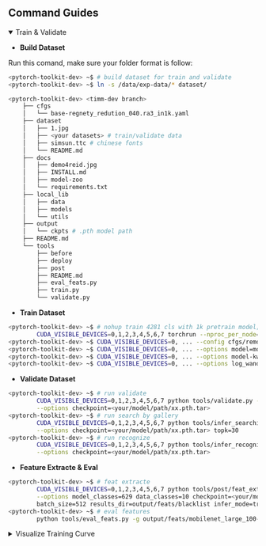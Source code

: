## Command Guides

<details open>

<summary>Train & Validate</summary>

- **Build Dataset**

Run this comand, make sure your folder format is follow:

```bash
<pytorch-toolkit-dev> ~$ # build dataset for train and validate
<pytorch-toolkit-dev> ~$ ln -s /data/exp-data/* dataset/
```

```bash
<pytorch-toolkit-dev> <timm-dev branch>
    ├── cfgs
    │   └── base-regnety_redution_040.ra3_in1k.yaml
    ├── dataset
    │   ├── 1.jpg
    │   ├── <your datasets> # train/validate data
    │   ├── simsun.ttc # chinese fonts
    │   └── README.md
    ├── docs
    │   ├── demo4reid.jpg
    │   ├── INSTALL.md
    │   ├── model-zoo
    │   └── requirements.txt
    ├── local_lib
    │   ├── data
    │   ├── models
    │   └── utils
    ├── output 
    │   └── ckpts # .pth model path
    ├── README.md
    └── tools
        ├── before
        ├── deploy
        ├── post
        ├── README.md
        ├── eval_feats.py
        ├── train.py
        └── validate.py
```

- **Train Dataset**

```bash
<pytorch-toolkit-dev> ~$ # nohup train 4281 cls with 1k pretrain model; resize-256,crop-224,rand aa, re-0.2;
        CUDA_VISIBLE_DEVICES=0,1,2,3,4,5,6,7 torchrun --nproc_per_node=8 --master_port=40401 tools/train.py --config cfgs/base-regnety_redution_040.ra3_in1k.yaml
<pytorch-toolkit-dev> ~$ CUDA_VISIBLE_DEVICES=0, ... --config cfgs/removeredundancy/regnety_redution_040.ra3_in1k.yaml
<pytorch-toolkit-dev> ~$ CUDA_VISIBLE_DEVICES=0, ... --options model=mobilenetv3_redution_large_100.miil_in21k_ft_in1k
<pytorch-toolkit-dev> ~$ CUDA_VISIBLE_DEVICES=0, ... --options model-kwargs="reduction_dim=64"
<pytorch-toolkit-dev> ~$ CUDA_VISIBLE_DEVICES=0, ... --options log_wandb=true
```

- **Validate Dataset**

```bash
<pytorch-toolkit-dev> ~$ # run validate
        CUDA_VISIBLE_DEVICES=0,1,2,3,4,5,6,7 python tools/validate.py --config <cfgs/your/config/for/val/xx.yaml> \
        --options checkpoint=<your/model/path/xx.pth.tar> 
<pytorch-toolkit-dev> ~$ # run search by gallery
        CUDA_VISIBLE_DEVICES=0,1,2,3,4,5,6,7 python tools/infer_searching.py --config <cfgs/your/config/for/infer/xx-infer.yaml> \
        --options checkpoint=<your/model/path/xx.pth.tar> topk=30
<pytorch-toolkit-dev> ~$ # run recognize
        CUDA_VISIBLE_DEVICES=0,1,2,3,4,5,6,7 python tools/infer_recognising.py --config <cfgs/your/config/for/infer/xx-infer.yaml> \
        --options checkpoint=<your/model/path/xx.pth.tar>
```

- **Feature Extracte & Eval**

```bash
<pytorch-toolkit-dev> ~$ # feat extracte
        CUDA_VISIBLE_DEVICES=0,1,2,3,4,5,6,7 python tools/post/feat_extract.py --config <cfgs/your/config/for/infer/xx-infer.yaml> \
        --options model_classes=629 data_classes=10 checkpoint=<your/model/path/xx.pth.tar> \
        batch_size=512 results_dir=output/feats/blacklist infer_mode=train 
<pytorch-toolkit-dev> ~$ # eval features
        python tools/eval_feats.py -g output/feats/mobilenet_large_100-train.npz -q output/feats/mobilenet_large_100-val.npz
```

</details>

<details close>

<summary>Visualize Training Curve</summary>

- **Tensorboard**

Watch [tensorboard](http://localhost:6006/) curve in web after run this commands.

```bash
<pytorch-toolkit-dev> ~$ # add tensorboard dir to train output:
<pytorch-toolkit-dev> ~$ CUDA_VISIBLE_DEVICES=0, ... --options tensorboard=logs
<pytorch-toolkit-dev> ~$ # view the output of tensorboard:
<pytorch-toolkit-dev> ~$ tensorboard --logdir logs/202311xx-000720-regnety_redution_040_ra3_in1k-224
```

- **Wandb**

Watch [wandb](https://wandb.ai/) curve after run this commands.

```bash
<pytorch-toolkit-dev> ~$ # login 
<pytorch-toolkit-dev> ~$ wandb login
<pytorch-toolkit-dev> ~$ # add wandb to train output:
<pytorch-toolkit-dev> ~$ CUDA_VISIBLE_DEVICES=0, ... --options log_wandb=true
```

</details>